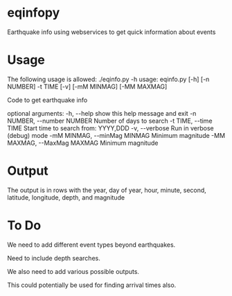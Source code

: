 eqinfopy
========

Earthquake info using webservices to get quick information about events


Usage
========

The following usage is allowed:
./eqinfo.py -h
usage: eqinfo.py [-h] [-n NUMBER] -t TIME [-v] [-mM MINMAG] [-MM MAXMAG]

Code to get earthquake info

optional arguments:
  -h, --help            show this help message and exit
  -n NUMBER, --number NUMBER
                        Number of days to search
  -t TIME, --time TIME  Start time to search from: YYYY,DDD
  -v, --verbose         Run in verbose (debug) mode
  -mM MINMAG, --minMag MINMAG
                        Minimum magnitude
  -MM MAXMAG, --MaxMag MAXMAG
                        Minimum magnitude

Output
========

The output is in rows with the year, day of year, hour, minute, second,
latitude, longitude, depth, and magnitude


To Do
========
We need to add different event types beyond earthquakes.

Need to include depth searches.

We also need to add various possible outputs.

This could potentially be used for finding arrival times also.
